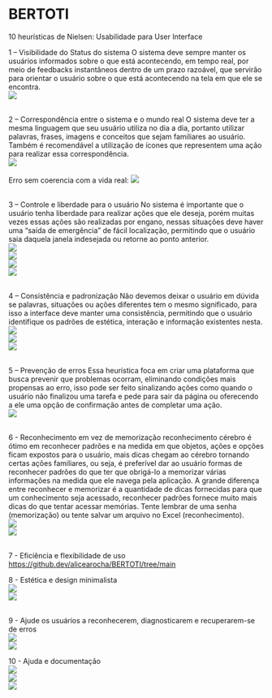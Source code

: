 # BERTOTI
10 heurísticas de Nielsen: Usabilidade para User Interface

1 – Visibilidade do Status do sistema
O sistema deve sempre manter os usuários informados sobre o que está acontecendo, em tempo real, por meio de feedbacks instantâneos dentro de um prazo razoável, que servirão para orientar o usuário sobre o que está acontecendo na tela em que ele se encontra.
<br>
<img src = https://raw.githubusercontent.com/alicearocha/BERTOTI/main/IHC/Img/heuristica1.png>
<br>
<br>

2 – Correspondência entre o sistema e o mundo real
O sistema deve ter a mesma linguagem que seu usuário utiliza no dia a dia, portanto utilizar palavras, frases, imagens e conceitos que sejam familiares ao usuário. Também é recomendável a utilização de ícones que representem uma ação para realizar essa correspondência.
<br>
<img src = https://raw.githubusercontent.com/alicearocha/BERTOTI/main/IHC/Img/heuri2.png>
<br>
<br>
Erro sem coerencia com a vida real:
<img src = https://raw.githubusercontent.com/alicearocha/BERTOTI/main/IHC/Img/heris2.png>
<br>
<br>

3 – Controle e liberdade para o usuário
No sistema é importante que o usuário tenha liberdade para realizar ações que ele deseja, porém muitas vezes essas ações são realizadas por engano, nessas situações deve haver uma “saída de emergência” de fácil localização, permitindo que o usuário saia daquela janela indesejada ou retorne ao ponto anterior.
<br>
<img src = https://raw.githubusercontent.com/alicearocha/BERTOTI/main/IHC/Img/3.png>
<br>
<img src = https://raw.githubusercontent.com/alicearocha/BERTOTI/main/IHC/Img/33.png>
<br>
<img src = https://raw.githubusercontent.com/alicearocha/BERTOTI/main/IHC/Img/333.png>
<br>
<img src = https://raw.githubusercontent.com/alicearocha/BERTOTI/main/IHC/Img/3333.png>
<br>
<br>

4 – Consistência e padronização
Não devemos deixar o usuário em dúvida se palavras, situações ou ações diferentes tem o mesmo significado, para isso a interface deve manter uma consistência, permitindo que o usuário identifique os padrões de estética, interação e informação existentes nesta.
<br>
<img src = https://raw.githubusercontent.com/alicearocha/BERTOTI/main/IHC/Img/4.png>
<br>
<img src = https://raw.githubusercontent.com/alicearocha/BERTOTI/main/IHC/Img/44.png>
<br>
<img src = https://raw.githubusercontent.com/alicearocha/BERTOTI/main/IHC/Img/444.png>
<br>
<br>

5 – Prevenção de erros
Essa heurística foca em criar uma plataforma que busca prevenir que problemas ocorram, eliminando condições mais propensas ao erro, isso pode ser feito sinalizando ações como quando o usuário não finalizou uma tarefa e pede para sair da página ou oferecendo a ele uma opção de confirmação antes de completar uma ação.
<br>
<img src = https://raw.githubusercontent.com/alicearocha/BERTOTI/main/IHC/Img/heuri5.png>
<br>
<br>

6 - Reconhecimento em vez de memorização
reconhecimento cérebro é ótimo em reconhecer padrões e na medida em que objetos, ações e opções ficam expostos para o usuário, mais dicas chegam ao cérebro tornando certas ações familiares, ou seja, é preferível dar ao usuário formas de reconhecer padrões do que ter que obrigá-lo a memorizar várias informações na medida que ele navega pela aplicação. A grande diferença entre reconhecer e memorizar é a quantidade de dicas fornecidas para que um conhecimento seja acessado, reconhecer padrões fornece muito mais dicas do que tentar acessar memórias. Tente lembrar de uma senha (memorização) ou tente salvar um arquivo no Excel (reconhecimento).
<br>
<img src = https://raw.githubusercontent.com/alicearocha/BERTOTI/main/IHC/Img/6.png>
<br>
<img src = https://raw.githubusercontent.com/alicearocha/BERTOTI/main/IHC/Img/66.png>
<br>
<br>

7 - Eficiência e flexibilidade de uso
<br>
<https://github.dev/alicearocha/BERTOTI/tree/main>
<br>

8 - Estética e design minimalista
<br>
<img src = https://github.com/alicearocha/BERTOTI/blob/main/IHC/Img/8.jpg>
<br>
<img src = https://github.com/alicearocha/BERTOTI/blob/main/IHC/Img/88.jpg>
<br>
<br>

9 - Ajude os usuários a reconhecerem, diagnosticarem e recuperarem-se de erros
<br>
<img src = https://raw.githubusercontent.com/alicearocha/BERTOTI/main/IHC/Img/9.png>
<br>
<img src = https://raw.githubusercontent.com/alicearocha/BERTOTI/main/IHC/Img/99.png>
<br>

10 - Ajuda e documentação
<br>
<img src = https://raw.githubusercontent.com/alicearocha/BERTOTI/main/IHC/Img/10.png>
<br>
<img src = https://raw.githubusercontent.com/alicearocha/BERTOTI/main/IHC/Img/1010.png>
<br>
<img src = https://raw.githubusercontent.com/alicearocha/BERTOTI/main/IHC/Img/101010.png>
<br>
<br>

